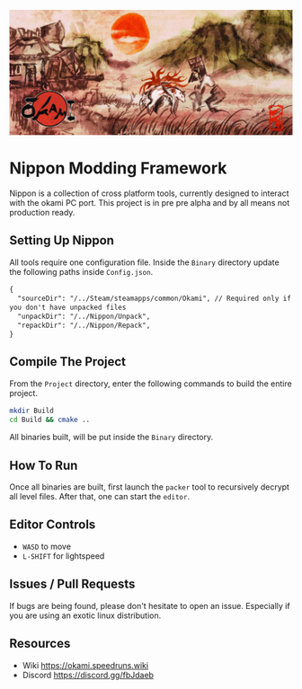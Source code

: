 ![](README.jpg)

# Nippon Modding Framework

Nippon is a collection of cross platform tools, currently designed to interact with the okami PC port. This project is in pre pre alpha and by all means not production ready. 

## Setting Up Nippon

All tools require one configuration file. Inside the `Binary` directory update the following paths inside `Config.json`.

```jsonc
{
  "sourceDir": "/../Steam/steamapps/common/Okami", // Required only if you don't have unpacked files
  "unpackDir": "/../Nippon/Unpack",
  "repackDir": "/../Nippon/Repack",
}
```

## Compile The Project

From the `Project` directory, enter the following commands to build the entire project.

```sh
mkdir Build
cd Build && cmake ..
```

All binaries built, will be put inside the `Binary` directory.

## How To Run

Once all binaries are built, first launch the `packer` tool to recursively decrypt all level files. After that, one can start the `editor`.

## Editor Controls

- `WASD` to move
- `L-SHIFT` for lightspeed

## Issues / Pull Requests

If bugs are being found, please don't hesitate to open an issue. Especially if you are using an exotic linux distribution.

## Resources

- Wiki https://okami.speedruns.wiki
- Discord https://discord.gg/fbJdaeb
